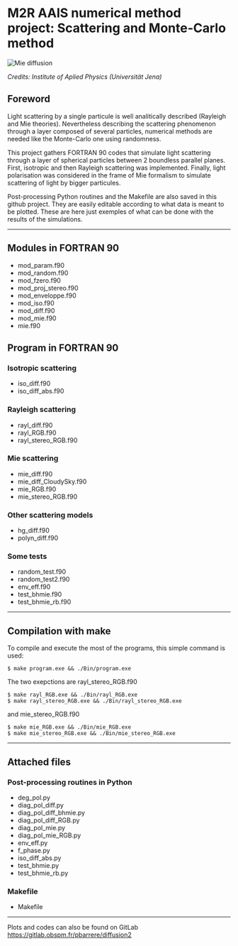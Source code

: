 M2R AAIS numerical method project: Scattering and Monte-Carlo method
===============================================================

![Mie diffusion](https://www.iap.uni-jena.de/iapmedia/de/Gruppe+Wyro/2018/Pic_Mie+Scattering-width-500-height-158.jpg)

*Credits: Institute of Aplied Physics (Universität Jena)*

Foreword
----------------

Light scattering by a single particule is well analitically described (Rayleigh and Mie theories). Nevertheless describing the scattering phenomenon through a layer composed of several particles, numerical methods are needed like the Monte-Carlo one using randomness. 

This project gathers FORTRAN 90 codes that simulate light scattering through a layer of spherical particles between 2 boundless parallel planes. First, isotropic and then Rayleigh scattering was implemented. Finally, light polarisation was considered in the frame of Mie formalism to simulate scattering of light by bigger particules.

Post-processing Python routines and the Makefile are also saved in this github project. They are easily editable according to what data is meant to be plotted. These are here just exemples of what can be done with the results of the simulations.

----------------------------------------
## Modules in FORTRAN 90
  * mod_param.f90
  * mod_random.f90
  * mod_fzero.f90
  * mod_proj_stereo.f90
  * mod_enveloppe.f90
  * mod_iso.f90
  * mod_diff.f90
  * mod_mie.f90
  * mie.f90

## Program in FORTRAN 90
### Isotropic scattering
  * iso_diff.f90
  * iso_diff_abs.f90

### Rayleigh scattering
  * rayl_diff.f90
  * rayl_RGB.f90
  * rayl_stereo_RGB.f90

### Mie scattering
  * mie_diff.f90
  * mie_diff_CloudySky.f90
  * mie_RGB.f90
  * mie_stereo_RGB.f90

### Other scattering models
  * hg_diff.f90
  * polyn_diff.f90

### Some tests
  * random_test.f90
  * random_test2.f90
  * env_eff.f90
  * test_bhmie.f90
  * test_bhmie_rb.f90


----------------------------------------
## Compilation with **make**
To compile and execute the most of the programs, this simple command is used:

    $ make program.exe && ./Bin/program.exe

The two exepctions are rayl_stereo_RGB.f90

    $ make rayl_RGB.exe && ./Bin/rayl_RGB.exe
    $ make rayl_stereo_RGB.exe && ./Bin/rayl_stereo_RGB.exe

and mie_stereo_RGB.f90

    $ make mie_RGB.exe && ./Bin/mie_RGB.exe
    $ make mie_stereo_RGB.exe && ./Bin/mie_stereo_RGB.exe


---------------------------------------
## Attached files 
### Post-processing routines in Python
  * deg_pol.py
  * diag_pol_diff.py
  * diag_pol_diff_bhmie.py
  * diag_pol_diff_RGB.py
  * diag_pol_mie.py
  * diag_pol_mie_RGB.py
  * env_eff.py
  * f_phase.py
  * iso_diff_abs.py
  * test_bhmie.py
  * test_bhmie_rb.py

### Makefile
  * Makefile


----------------------------------------
Plots and codes can also be found on GitLab <https://gitlab.obspm.fr/pbarrere/diffusion2>
